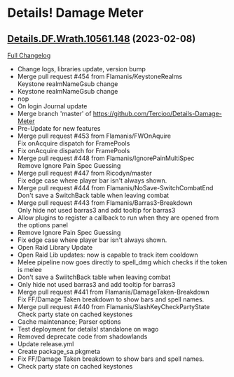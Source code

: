 # Details! Damage Meter

## [Details.DF.Wrath.10561.148](https://github.com/Tercioo/Details-Damage-Meter/tree/Details.DF.Wrath.10561.148) (2023-02-08)
[Full Changelog](https://github.com/Tercioo/Details-Damage-Meter/compare/Details.DF.Wrath.10410.148...Details.DF.Wrath.10561.148) 

- Change logs, libraries update, version bump  
- Merge pull request #454 from Flamanis/KeystoneRealms  
    Keystone realmNameGsub change  
- Keystone realmNameGsub change  
- nop  
- On login Journal update  
- Merge branch 'master' of https://github.com/Tercioo/Details-Damage-Meter  
- Pre-Update for new features  
- Merge pull request #453 from Flamanis/FWOnAquire  
    Fix onAcquire dispatch for FramePools  
- Fix onAcquire dispatch for FramePools  
- Merge pull request #448 from Flamanis/IgnorePainMultiSpec  
    Remove Ignore Pain Spec Guessing  
- Merge pull request #447 from Ricodyn/master  
    Fix edge case where player bar isn't always shown.  
- Merge pull request #444 from Flamanis/NoSave-SwitchCombatEnd  
    Don't save a SwitchBack table when leaving combat  
- Merge pull request #443 from Flamanis/Barras3-Breakdown  
    Only hide not used barras3 and add tooltip for barras3  
- Allow plugins to register a callback to run when they are opened from the options panel  
- Remove Ignore Pain Spec Guessing  
- Fix edge case where player bar isn't always shown.  
- Open Raid Library Update  
- Open Raid Lib updates: now is capable to track item cooldown  
- Melee pipeline now goes directly to spell\_dmg which checks if the token is melee  
- Don't save a SwiitchBack table when leaving combat  
- Only hide not used barras3 and add tooltip for barras3  
- Merge pull request #441 from Flamanis/DamageTaken-Breakdown  
    Fix FF/Damage Taken breakdown to show bars and spell names.  
- Merge pull request #440 from Flamanis/SlashKeyCheckPartyState  
    Check party state on cached keystones  
- Cache maintenance; Parser options  
- Test deployment for details! standalone on wago  
- Removed deprecate code from shadowlands  
- Update release.yml  
- Create package\_sa.pkgmeta  
- Fix FF/Damage Taken breakdown to show bars and spell names.  
- Check party state on cached keystones  
